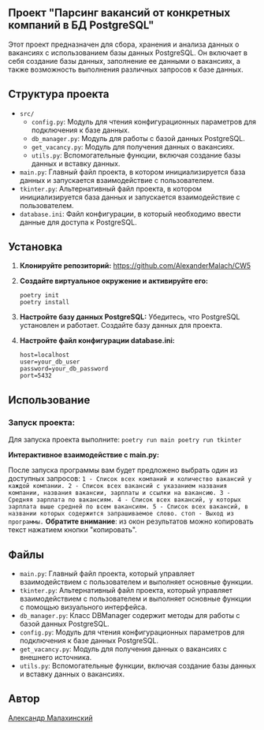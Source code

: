 ## Проект "Парсинг вакансий от конкретных компаний в БД PostgreSQL"

Этот проект предназначен для сбора, хранения и анализа данных о вакансиях с использованием базы данных PostgreSQL. Он включает в себя создание базы данных, заполнение ее данными о вакансиях, а также возможность выполнения различных запросов к базе данных.

## Структура проекта

- `src/`
  - `config.py`: Модуль для чтения конфигурационных параметров для подключения к базе данных.
  - `db_manager.py`: Модуль для работы с базой данных PostgreSQL.
  - `get_vacancy.py`: Модуль для получения данных о вакансиях.
  - `utils.py`: Вспомогательные функции, включая создание базы данных и вставку данных.
- `main.py`: Главный файл проекта, в котором инициализируется база данных и запускается взаимодействие с пользователем.
- `tkinter.py`: Альтернативный файл проекта, в котором инициализируется база данных и запускается взаимодействие с пользователем.
- `database.ini`: Файл конфигурации, в который необходимо ввести данные для доступа к PostgreSQL.

## Установка

1. **Клонируйте репозиторий:**
     https://github.com/AlexanderMalach/CW5

2. **Создайте виртуальное окружение и активируйте его:**
    ```
    poetry init
    poetry install
    ```

3. **Настройте базу данных PostgreSQL:**
    Убедитесь, что PostgreSQL установлен и работает. Создайте базу данных для проекта.

4. **Настройте файл конфигурации database.ini:**
    ```
    host=localhost
    user=your_db_user
    password=your_db_password
    port=5432
    ```

## Использование

### Запуск проекта:

Для запуска проекта выполните:
    ```
poetry run main
poetry run tkinter
    ```


**Интерактивное взаимодействие с main.py:**

После запуска программы вам будет предложено выбрать один из доступных запросов:
    ```
1 - Список всех компаний и количество вакансий у каждой компании.
2 - Список всех вакансий с указанием названия компании, названия вакансии, зарплаты и ссылки на вакансию.
3 - Средняя зарплата по вакансиям.
4 - Список всех вакансий, у которых зарплата выше средней по всем вакансиям.
5 - Список всех вакансий, в названии которых содержится запрашиваемое слово.
стоп - Выход из программы.
    ```
**Обратите внимание**: из окон результатов можно копировать текст нажатием кнопки "копировать".

## Файлы

- `main.py`: Главный файл проекта, который управляет взаимодействием с пользователем и выполняет основные функции.
- `tkinter.py`: Альтернативный файл проекта, который управляет взаимодействием с пользователем и выполняет основные функции с помощью визуального интерфейса.
- `db_manager.py`: Класс DBManager содержит методы для работы с базой данных PostgreSQL.
- `config.py`: Модуль для чтения конфигурационных параметров для подключения к базе данных PostgreSQL.
- `get_vacancy.py`: Модуль для получения данных о вакансиях с внешнего источника.
- `utils.py`: Вспомогательные функции, включая создание базы данных и вставку данных о вакансиях.

## Автор

[Aлександр Малахинский](https://github.com/AlexanderMalach)

